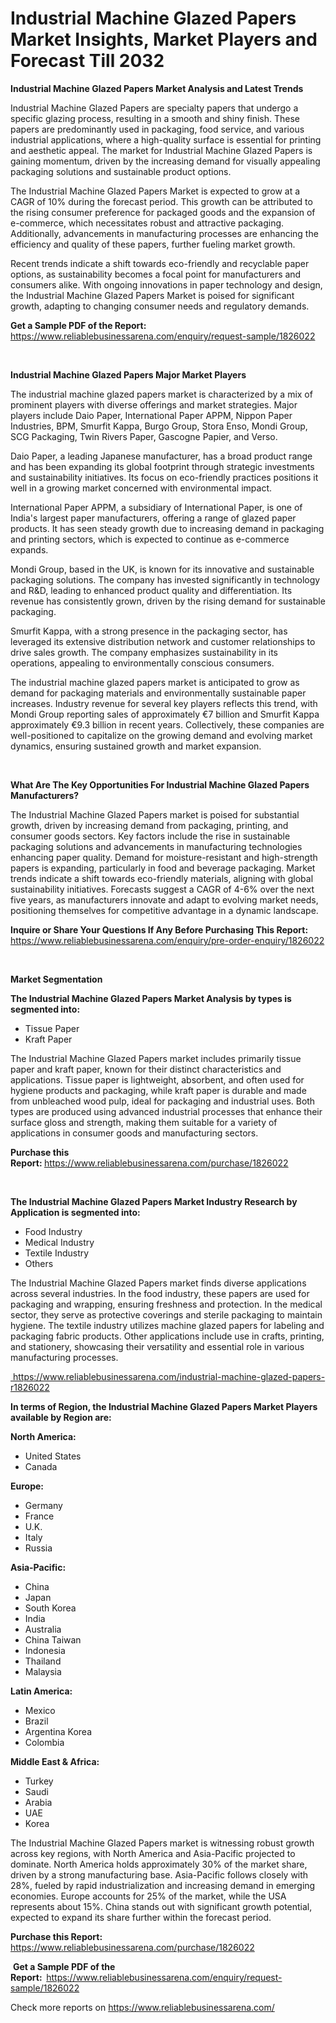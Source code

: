 <p><h1>Industrial Machine Glazed Papers Market Insights, Market Players and Forecast Till 2032</h1></p><p><strong>Industrial Machine Glazed Papers Market Analysis and Latest Trends</strong></p>
<p><p>Industrial Machine Glazed Papers are specialty papers that undergo a specific glazing process, resulting in a smooth and shiny finish. These papers are predominantly used in packaging, food service, and various industrial applications, where a high-quality surface is essential for printing and aesthetic appeal. The market for Industrial Machine Glazed Papers is gaining momentum, driven by the increasing demand for visually appealing packaging solutions and sustainable product options.</p><p>The Industrial Machine Glazed Papers Market is expected to grow at a CAGR of 10% during the forecast period. This growth can be attributed to the rising consumer preference for packaged goods and the expansion of e-commerce, which necessitates robust and attractive packaging. Additionally, advancements in manufacturing processes are enhancing the efficiency and quality of these papers, further fueling market growth. </p><p>Recent trends indicate a shift towards eco-friendly and recyclable paper options, as sustainability becomes a focal point for manufacturers and consumers alike. With ongoing innovations in paper technology and design, the Industrial Machine Glazed Papers Market is poised for significant growth, adapting to changing consumer needs and regulatory demands.</p></p>
<p><strong>Get a Sample PDF of the Report:&nbsp;</strong> <a href="https://www.reliablebusinessarena.com/enquiry/request-sample/1826022?utm_campaign=1891&utm_medium=2&utm_source=Github&utm_content=ia&utm_term=03022025&utm_id=industrial-machine-glazed-papers">https://www.reliablebusinessarena.com/enquiry/request-sample/1826022</a></p>
<p>&nbsp;</p>
<p><strong>Industrial Machine Glazed Papers Major Market Players</strong></p>
<p><p>The industrial machine glazed papers market is characterized by a mix of prominent players with diverse offerings and market strategies. Major players include Daio Paper, International Paper APPM, Nippon Paper Industries, BPM, Smurfit Kappa, Burgo Group, Stora Enso, Mondi Group, SCG Packaging, Twin Rivers Paper, Gascogne Papier, and Verso.</p><p>Daio Paper, a leading Japanese manufacturer, has a broad product range and has been expanding its global footprint through strategic investments and sustainability initiatives. Its focus on eco-friendly practices positions it well in a growing market concerned with environmental impact.</p><p>International Paper APPM, a subsidiary of International Paper, is one of India's largest paper manufacturers, offering a range of glazed paper products. It has seen steady growth due to increasing demand in packaging and printing sectors, which is expected to continue as e-commerce expands.</p><p>Mondi Group, based in the UK, is known for its innovative and sustainable packaging solutions. The company has invested significantly in technology and R&D, leading to enhanced product quality and differentiation. Its revenue has consistently grown, driven by the rising demand for sustainable packaging.</p><p>Smurfit Kappa, with a strong presence in the packaging sector, has leveraged its extensive distribution network and customer relationships to drive sales growth. The company emphasizes sustainability in its operations, appealing to environmentally conscious consumers.</p><p>The industrial machine glazed papers market is anticipated to grow as demand for packaging materials and environmentally sustainable paper increases. Industry revenue for several key players reflects this trend, with Mondi Group reporting sales of approximately €7 billion and Smurfit Kappa approximately €9.3 billion in recent years. Collectively, these companies are well-positioned to capitalize on the growing demand and evolving market dynamics, ensuring sustained growth and market expansion.</p></p>
<p>&nbsp;</p>
<p><strong>What Are The Key Opportunities For Industrial Machine Glazed Papers Manufacturers?</strong></p>
<p><p>The Industrial Machine Glazed Papers market is poised for substantial growth, driven by increasing demand from packaging, printing, and consumer goods sectors. Key factors include the rise in sustainable packaging solutions and advancements in manufacturing technologies enhancing paper quality. Demand for moisture-resistant and high-strength papers is expanding, particularly in food and beverage packaging. Market trends indicate a shift towards eco-friendly materials, aligning with global sustainability initiatives. Forecasts suggest a CAGR of 4-6% over the next five years, as manufacturers innovate and adapt to evolving market needs, positioning themselves for competitive advantage in a dynamic landscape.</p></p>
<p><strong>Inquire or Share Your Questions If Any Before Purchasing This Report:</strong> <a href="https://www.reliablebusinessarena.com/enquiry/pre-order-enquiry/1826022?utm_campaign=1891&utm_medium=2&utm_source=Github&utm_content=ia&utm_term=03022025&utm_id=industrial-machine-glazed-papers">https://www.reliablebusinessarena.com/enquiry/pre-order-enquiry/1826022</a></p>
<p>&nbsp;</p>
<p><strong>Market Segmentation</strong></p>
<p><strong>The Industrial Machine Glazed Papers Market Analysis by types is segmented into:</strong></p>
<p><ul><li>Tissue Paper</li><li>Kraft Paper</li></ul></p>
<p><p>The Industrial Machine Glazed Papers market includes primarily tissue paper and kraft paper, known for their distinct characteristics and applications. Tissue paper is lightweight, absorbent, and often used for hygiene products and packaging, while kraft paper is durable and made from unbleached wood pulp, ideal for packaging and industrial uses. Both types are produced using advanced industrial processes that enhance their surface gloss and strength, making them suitable for a variety of applications in consumer goods and manufacturing sectors.</p></p>
<p><strong>Purchase this Report:&nbsp;</strong><a href="https://www.reliablebusinessarena.com/purchase/1826022?utm_campaign=1891&utm_medium=2&utm_source=Github&utm_content=ia&utm_term=03022025&utm_id=industrial-machine-glazed-papers">https://www.reliablebusinessarena.com/purchase/1826022</a></p>
<p>&nbsp;</p>
<p><strong>The Industrial Machine Glazed Papers Market Industry Research by Application is segmented into:</strong></p>
<p><ul><li>Food Industry</li><li>Medical Industry</li><li>Textile Industry</li><li>Others</li></ul></p>
<p><p>The Industrial Machine Glazed Papers market finds diverse applications across several industries. In the food industry, these papers are used for packaging and wrapping, ensuring freshness and protection. In the medical sector, they serve as protective coverings and sterile packaging to maintain hygiene. The textile industry utilizes machine glazed papers for labeling and packaging fabric products. Other applications include use in crafts, printing, and stationery, showcasing their versatility and essential role in various manufacturing processes.</p></p>
<p><a href="https://www.reliablebusinessarena.com/industrial-machine-glazed-papers-r1826022?utm_campaign=1891&utm_medium=2&utm_source=Github&utm_content=ia&utm_term=03022025&utm_id=industrial-machine-glazed-papers">&nbsp;https://www.reliablebusinessarena.com/industrial-machine-glazed-papers-r1826022</a></p>
<p><strong>In terms of Region, the Industrial Machine Glazed Papers Market Players available by Region are:</strong></p>
<p>
    <p> <strong> North America: </strong>
        <ul>
            <li>United States</li>
            <li>Canada</li>
        </ul>
        </p> 
    <p> <strong> Europe: </strong>
        <ul>
            <li>Germany</li>
            <li>France</li>
            <li>U.K.</li>
            <li>Italy</li>
            <li>Russia</li>
        </ul>
        </p> 
    <p> <strong> Asia-Pacific: </strong>
        <ul>
            <li>China</li>
            <li>Japan</li>
            <li>South Korea</li>
            <li>India</li>
            <li>Australia</li>
            <li>China Taiwan</li>
            <li>Indonesia</li>
            <li>Thailand</li>
            <li>Malaysia</li>
        </ul>
        </p> 
    <p> <strong> Latin America: </strong>
        <ul>
            <li>Mexico</li>
            <li>Brazil</li>
            <li>Argentina Korea</li>
            <li>Colombia</li>
        </ul>
        </p> 
    <p> <strong> Middle East & Africa: </strong>
        <ul>
            <li>Turkey</li>
            <li>Saudi</li>
            <li>Arabia</li>
            <li>UAE</li>
            <li>Korea</li>
        </ul>
    </p>
    </p>
<p><p>The Industrial Machine Glazed Papers market is witnessing robust growth across key regions, with North America and Asia-Pacific projected to dominate. North America holds approximately 30% of the market share, driven by a strong manufacturing base. Asia-Pacific follows closely with 28%, fueled by rapid industrialization and increasing demand in emerging economies. Europe accounts for 25% of the market, while the USA represents about 15%. China stands out with significant growth potential, expected to expand its share further within the forecast period.</p></p>
<p><strong>Purchase this Report: </strong><a href="https://www.reliablebusinessarena.com/purchase/1826022?utm_campaign=1891&utm_medium=2&utm_source=Github&utm_content=ia&utm_term=03022025&utm_id=industrial-machine-glazed-papers">https://www.reliablebusinessarena.com/purchase/1826022</a></p>
<p>&nbsp;<strong>Get a Sample PDF of the Report:&nbsp;&nbsp;</strong><a href="https://www.reliablebusinessarena.com/enquiry/request-sample/1826022?utm_campaign=1891&utm_medium=2&utm_source=Github&utm_content=ia&utm_term=03022025&utm_id=industrial-machine-glazed-papers">https://www.reliablebusinessarena.com/enquiry/request-sample/1826022</a></p>
<p><strong></strong></p>
<p>Check more reports on <a href="https://www.reliablebusinessarena.com/?utm_campaign=1891&utm_medium=2&utm_source=Github&utm_content=ia&utm_term=03022025&utm_id=industrial-machine-glazed-papers">https://www.reliablebusinessarena.com/</a></p>